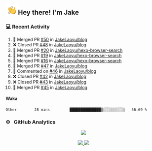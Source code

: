 <img alt="Night Coding" src="./assets/Hand%20Wave.gif" width='40' align="left"/><h2>Hey there! I'm Jake</h2>

### 💻 Recent Activity

<!--RECENT_ACTIVITY:start-->
1. 🎉 Merged PR [#50](https://github.com/JakeLaoyu/blog/pull/50) in [JakeLaoyu/blog](https://github.com/JakeLaoyu/blog)<br>
2. ❌ Closed PR [#48](https://github.com/JakeLaoyu/blog/pull/48) in [JakeLaoyu/blog](https://github.com/JakeLaoyu/blog)<br>
3. 🎉 Merged PR [#20](https://github.com/JakeLaoyu/hexo-browser-search/pull/20) in [JakeLaoyu/hexo-browser-search](https://github.com/JakeLaoyu/hexo-browser-search)<br>
4. 🎉 Merged PR [#19](https://github.com/JakeLaoyu/hexo-browser-search/pull/19) in [JakeLaoyu/hexo-browser-search](https://github.com/JakeLaoyu/hexo-browser-search)<br>
5. 🎉 Merged PR [#16](https://github.com/JakeLaoyu/hexo-browser-search/pull/16) in [JakeLaoyu/hexo-browser-search](https://github.com/JakeLaoyu/hexo-browser-search)<br>
6. 🎉 Merged PR [#47](https://github.com/JakeLaoyu/blog/pull/47) in [JakeLaoyu/blog](https://github.com/JakeLaoyu/blog)<br>
7. 💬 Commented on [#46](https://github.com/JakeLaoyu/blog/issues/46#issuecomment-2430411919) in [JakeLaoyu/blog](https://github.com/JakeLaoyu/blog)<br>
8. ❌ Closed PR [#42](https://github.com/JakeLaoyu/blog/pull/42) in [JakeLaoyu/blog](https://github.com/JakeLaoyu/blog)<br>
9. ❌ Closed PR [#43](https://github.com/JakeLaoyu/blog/pull/43) in [JakeLaoyu/blog](https://github.com/JakeLaoyu/blog)<br>
10. 🎉 Merged PR [#45](https://github.com/JakeLaoyu/blog/pull/45) in [JakeLaoyu/blog](https://github.com/JakeLaoyu/blog)<br>
<!--RECENT_ACTIVITY:end-->

#### Waka

<!--START_SECTION:waka-->

```text
Other        28 mins         ██████████████▒░░░░░░░░░░   56.69 %
```

<!--END_SECTION:waka-->

### ⚙️ &nbsp; GitHub Analytics

<p align="center">
  <img src="http://github-profile-summary-cards.vercel.app/api/cards/profile-details?username=JakeLaoyu&theme=2077" />
</p>


<p align="center">
<a href="https://github.com/JakeLaoyu">
  <img height="180em" src="https://github-readme-stats-eight-theta.vercel.app/api?username=jakelaoyu&show_icons=true&theme=algolia&include_all_commits=true&count_private=true"/>
  <img height="180em" src="https://github-readme-stats-eight-theta.vercel.app/api/top-langs/?username=jakelaoyu&layout=compact&langs_count=8&theme=algolia&hide=html&count_private=true"/>
</a>
</p>

<!-- ### 🤝🏻 &nbsp; Connect with Me

<p align="center">
<a href="https://i.jakeyu.top"><img src="https://img.shields.io/badge/-i.jakeyu.top-3423A6?style=flat&logo=Google-Chrome&logoColor=white"/></a>
<a href="mailto:jake.laoyu@gmail.com"><img src="https://img.shields.io/badge/-jake.laoyu@gmail.com-D14836?style=flat&logo=Gmail&logoColor=white"/></a>
</p> -->
